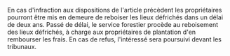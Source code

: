 En cas d'infraction aux dispositions de l'article
précè­dent les propriétaires pourront être mis en demeure de reboiser les
lieux défrichés dans un délai de deux ans. Passé de délai, le service
forestier procède au reboisement des lieux défrichés, à charge aux
propriétaires de plantation d'en rembourser les frais. En cas de refus,
l'intéressé sera poursuivi devant les tribunaux.